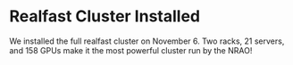# Realfast Cluster Installed

We installed the full realfast cluster on November 6. Two racks, 21 servers, and 158 GPUs make it the most powerful cluster run by the NRAO!